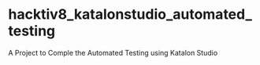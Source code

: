 # hacktiv8_katalonstudio_automated_testing
 A Project to Comple the Automated Testing using Katalon Studio
